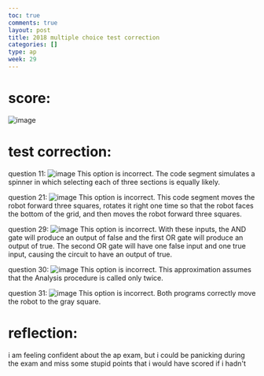 ```yaml
---
toc: true
comments: true
layout: post
title: 2018 multiple choice test correction
categories: []
type: ap
week: 29
---
```


# score:
![image](/Danish_Cookies/images/2018-quiz-score.png)


# test correction:
question 11:
![image](/Danish_Cookies/images/q11.png)
This option is incorrect. The code segment simulates a spinner in which selecting each of three sections is equally likely.

question 21:
![image](/Danish_Cookies/images/q21-2.png)
This option is incorrect. This code segment moves the robot forward three squares, rotates it right one time so that the robot faces the bottom of the grid, and then moves the robot forward three squares.

question 29:
![image](/Danish_Cookies/images/q29.png)
This option is incorrect. With these inputs, the AND gate will produce an output of false and the first OR gate will produce an output
of true. The second OR gate will have one false input and one true input, causing the circuit to have an output of true.

question 30:
![image](/Danish_Cookies/images/q30.png)
This option is incorrect. This approximation assumes that the  Analysis procedure is called only twice.


question 31:
![image](/Danish_Cookies/images/q31.png)
This option is incorrect. Both programs correctly move the robot to the gray square.


# reflection:
i am feeling confident about the ap exam, but i could be panicking during the exam and miss some stupid points that i would have scored if i hadn't
